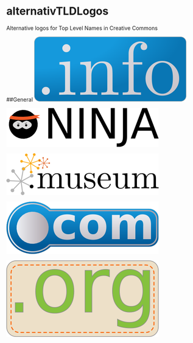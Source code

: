 # alternativTLDLogos
Alternative logos for Top Level Names in Creative Commons

##General
![.info.png](./info.png)

![.ninja.png](./ninja.png)

![.museum.png](./museum.png)

![.com.png](./com.png)

![.org.png](./org.png)

